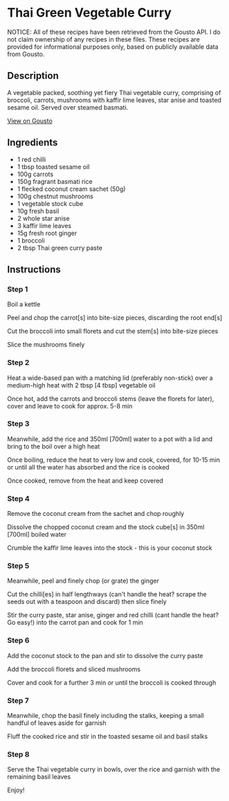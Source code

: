 # Thai Green Vegetable Curry

NOTICE: All of these recipes have been retrieved from the Gousto API. I do not claim ownership of any recipes in these files. These recipes are provided for informational purposes only, based on publicly available data from Gousto.

## Description

A vegetable packed, soothing yet fiery Thai vegetable curry, comprising of broccoli, carrots, mushrooms with kaffir lime leaves, star anise and toasted sesame oil. Served over steamed basmati. 

[View on Gousto](https://www.gousto.co.uk/recipes/cookbook/thai-green-vegetable-curry)

## Ingredients

- 1 red chilli
- 1 tbsp toasted sesame oil
- 100g carrots
- 150g fragrant basmati rice
- 1 flecked coconut cream sachet (50g)
- 100g chestnut mushrooms
- 1 vegetable stock cube
- 10g fresh basil
- 2 whole star anise
- 3 kaffir lime leaves
- 15g fresh root ginger
- 1 broccoli
- 2 tbsp Thai green curry paste

## Instructions


### Step 1

Boil a kettle


Peel and chop the carrot<span class="text-danger">[s]</span> into bite-size pieces, discarding the root end<span class="text-danger">[s]</span>


Cut the broccoli into small florets and cut the stem<span class="text-danger">[s]</span> into bite-size pieces


Slice the mushrooms finely


### Step 2

Heat a wide-based pan with a matching lid (preferably non-stick) over a medium-high heat with 2 tbsp <span class="text-danger">[4 tbsp]</span>&nbsp;vegetable oil


Once hot, add the carrots and broccoli stems (leave the florets for later), cover and leave to cook for approx. 5-8 min


### Step 3

Meanwhile, add the rice and 350ml <span class="text-danger">[700ml]</span> water to a pot with a lid and bring to the boil over a high heat


Once boiling, reduce the heat to very low and cook, covered, for 10-15 min or until all the water has absorbed and the rice is cooked


Once cooked, remove from the heat and keep covered


### Step 4

Remove the coconut cream from the sachet and chop roughly


Dissolve&nbsp;the chopped coconut cream and the stock cube<span class="text-danger">[s]</span> in 350ml <span class="text-danger">[700ml]</span> boiled water


Crumble the kaffir lime leaves&nbsp;into the stock - this is your coconut stock


### Step 5

Meanwhile, peel and finely chop (or grate) the ginger


Cut the chilli<span class="text-danger">[es]</span> in half lengthways (can't handle the heat? scrape the seeds out with a teaspoon and discard)&nbsp;then slice finely


Stir&nbsp;the curry paste, star anise, ginger and red chilli (cant handle the heat? Go easy!) into the carrot pan and cook for 1 min


### Step 6

Add the coconut stock to the pan and stir to dissolve the curry paste


Add the broccoli florets and sliced mushrooms


Cover and cook for a further 3 min or until the broccoli is cooked through


### Step 7

Meanwhile, chop the basil finely including the stalks, keeping a small handful of leaves aside for garnish


Fluff the cooked rice and stir in the toasted sesame oil and basil stalks

### Step 8

Serve the Thai vegetable curry in bowls,&nbsp;over the rice and garnish with the remaining basil leaves


Enjoy!

